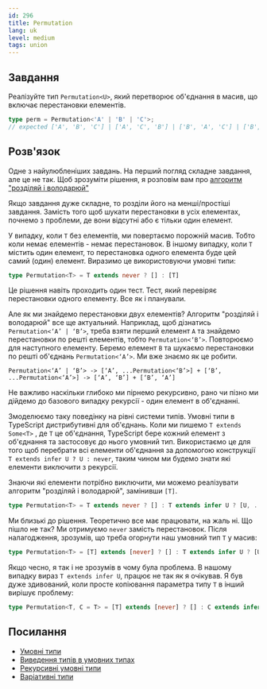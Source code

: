 ```yaml
---
id: 296
title: Permutation
lang: uk
level: medium
tags: union
---
```


## Завдання

Реалізуйте тип `Permutation<U>`, який перетворює об'єднання в масив, що включає перестановки елементів.

```typescript
type perm = Permutation<'A' | 'B' | 'C'>;
// expected ['A', 'B', 'C'] | ['A', 'C', 'B'] | ['B', 'A', 'C'] | ['B', 'C', 'A'] | ['C', 'A', 'B'] | ['C', 'B', 'A']
```

## Розв'язок

Одне з найулюбленіших завдань.
На перший погляд складне завдання, але це не так.
Щоб зрозуміти рішення, я розповім вам про [алгоритм "розділяй і володарюй"](https://en.wikipedia.org/wiki/Divide-and-conquer_algorithm)

Якщо завдання дуже складне, то розділи його на менші/простіші завдання.
Замість того щоб шукати перестановки в усіх елементах, почнемо з проблеми, де вони відсутні або є тільки один елемент.

У випадку, коли `T` без елементів, ми повертаємо порожній масив.
Тобто коли немає елементів - немає перестановок.
В іншому випадку, коли `T` містить один елемент, то перестановка одного елемента буде цей самий (один) елемент.
Виразимо це використовуючи умовні типи:

```typescript
type Permutation<T> = T extends never ? [] : [T]
```

Це рішення навіть проходить один тест.
Тест, який перевіряє перестановки одного елементу.
Все як і планували.

Але як ми знайдемо перестановки двух елементів?
Алгоритм "розділяй і володарюй" все ще актуальний.
Наприклад, щоб дізнатись `Permutation<‘A’ | ‘B’>`, треба взяти перший елемент `A` та знайдемо перестановки по решті елементів, тобто `Permutation<‘B’>`.
Повторюємо для наступного елементу.
Беремо елемент `B` та шукаємо перестановки по решті об'єднань `Permutation<‘A’>`.
Ми вже знаємо як це робити.

```text
Permutation<‘A’ | ‘B’> -> [‘A’, ...Permutation<‘B’>] + [‘B’, ...Permutation<‘A’>] -> [‘A’, ‘B’] + [‘B’, ‘A’]
```

Не важливо наскільки глибоко ми пірнемо рекурсивно, рано чи пізно ми дійдемо до базового випадку рекурсії - один елемент в об'єднанні.

Змоделюємо таку поведінку на рівні системи типів.
Умовні типи в TypeScript дистрибутивні для об'єднань.
Коли ми пишемо `T extends Some<T>` , де `T` це об'єднання, TypeScript бере кожний елемент з об'єднання та застосовує до нього умовний тип.
Використаємо це для того щоб перебрати всі елементи об'єднання за допомогою конструкції `T extends infer U ? U : never`, таким чином ми будемо знати які елементи виключити з рекурсії.

Знаючи які елементи потрібно виключити, ми можемо реалізувати алгоритм "розділяй і володарюй", замінивши `[T]`.

```typescript
type Permutation<T> = T extends never ? [] : T extends infer U ? [U, ...Permutation<Exclude<T, U>>] : []
```

Ми близькі до рішення.
Теоретично все має працювати, на жаль ні.
Що пішло не так?
Ми отримуємо `never` замість перестановок.
Після налагодження, зрозумів, що треба огорнути наш умовний тип `T` у масив:

```typescript
type Permutation<T> = [T] extends [never] ? [] : T extends infer U ? [U, ...Permutation<Exclude<T, U>>] : []
```

Якщо чесно, я так і не зрозумів в чому була проблема.
В нашому випадку вираз `T extends infer U`, працює не так як я очікував.
Я був дуже здивований, коли просте копіювання параметра типу `T` в інший вирішує проблему:

```typescript
type Permutation<T, C = T> = [T] extends [never] ? [] : C extends infer U ? [U, ...Permutation<Exclude<T, U>>] : []
```

## Посилання

- [Умовні типи](https://www.typescriptlang.org/docs/handbook/advanced-types.html#conditional-types)
- [Виведення типів в умовних типах](https://www.typescriptlang.org/docs/handbook/advanced-types.html#type-inference-in-conditional-types)
- [Рекурсивні умовні типи](https://www.typescriptlang.org/docs/handbook/release-notes/typescript-4-1.html#recursive-conditional-types)
- [Варіативні типи](https://www.typescriptlang.org/docs/handbook/release-notes/typescript-4-0.html#variadic-tuple-types)
